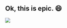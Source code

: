 
## Ok, this is epic. 😄 


![](https://i.pinimg.com/originals/5c/67/2b/5c672b033b599340eb62534743c4fcb7.gif)



<!-- ### Hi there 👋
**Maxelweb/Maxelweb** is a ✨ _special_ ✨ repository because its `README.md` (this file) appears on your GitHub profile.

Here are some ideas to get you started:

- 🔭 I’m currently working on ...
- 🌱 I’m currently learning ...
- 👯 I’m looking to collaborate on ...
- 🤔 I’m looking for help with ...
- 💬 Ask me about ...
- 📫 How to reach me: ...
- 😄 Pronouns: ...
- ⚡ Fun fact: ...
-->
